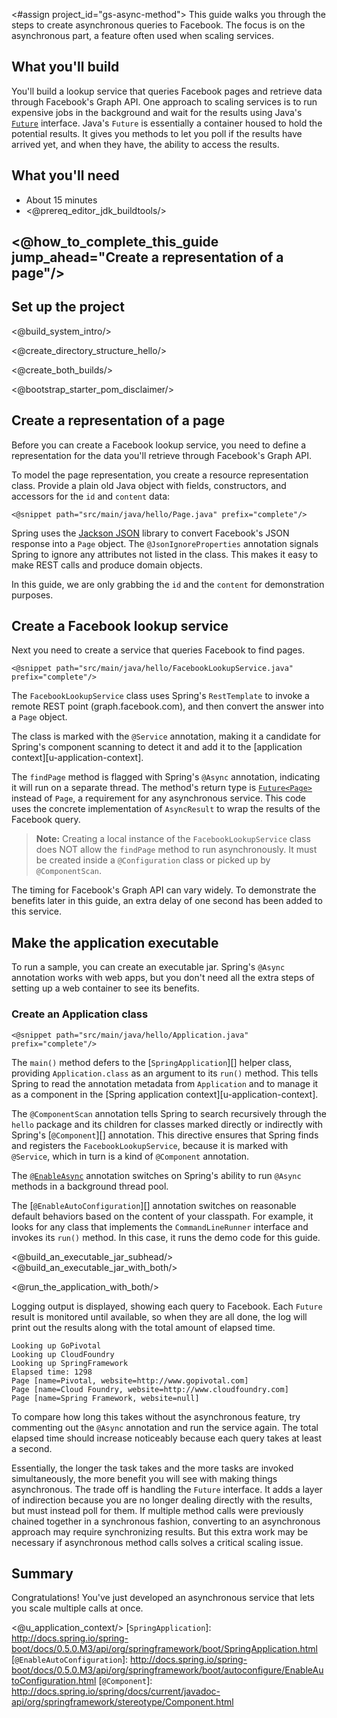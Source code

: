 <#assign project_id="gs-async-method">
This guide walks you through the steps to create asynchronous queries to Facebook. The focus is on the asynchronous part, a feature often used when scaling services.

What you'll build
-----------------

You'll build a lookup service that queries Facebook pages and retrieve data through Facebook's Graph API. One approach to scaling services is to run expensive jobs in the background and wait for the results using Java's [`Future`][] interface. Java's `Future` is essentially a container housed to hold the potential results. It gives you methods to let you poll if the results have arrived yet, and when they have, the ability to access the results.

What you'll need
----------------

 - About 15 minutes
 - <@prereq_editor_jdk_buildtools/>


## <@how_to_complete_this_guide jump_ahead="Create a representation of a page"/>


<a name="scratch"></a>
Set up the project
------------------

<@build_system_intro/>

<@create_directory_structure_hello/>


<@create_both_builds/>

<@bootstrap_starter_pom_disclaimer/>


<a name="initial"></a>
Create a representation of a page
----------------------------------

Before you can create a Facebook lookup service, you need to define a representation for the data you'll retrieve through Facebook's Graph API.

To model the page representation, you create a resource representation class. Provide a plain old Java object with fields, constructors, and accessors for the `id` and `content` data:

    <@snippet path="src/main/java/hello/Page.java" prefix="complete"/>

Spring uses the [Jackson JSON][jackson] library to convert Facebook's JSON response into a `Page` object. The `@JsonIgnoreProperties` annotation signals Spring to ignore any attributes not listed in the class. This makes it easy to make REST calls and produce domain objects.

In this guide, we are only grabbing the `id` and the `content` for demonstration purposes.


Create a Facebook lookup service
--------------------------------

Next you need to create a service that queries Facebook to find pages.

    <@snippet path="src/main/java/hello/FacebookLookupService.java" prefix="complete"/>
    
The `FacebookLookupService` class uses Spring's `RestTemplate` to invoke a remote REST point (graph.facebook.com), and then convert the answer into a `Page` object.

The class is marked with the `@Service` annotation, making it a candidate for Spring's component scanning to detect it and add it to the [application context][u-application-context].

The `findPage` method is flagged with Spring's `@Async` annotation, indicating it will run on a separate thread. The method's return type is [`Future<Page>`][`Future`] instead of `Page`, a requirement for any asynchronous service. This code uses the concrete implementation of `AsyncResult` to wrap the results of the Facebook query.

> **Note:** Creating a local instance of the `FacebookLookupService` class does NOT allow the `findPage` method to run asynchronously. It must be created inside a `@Configuration` class or picked up by `@ComponentScan`.

The timing for Facebook's Graph API can vary widely. To demonstrate the benefits later in this guide, an extra delay of one second has been added to this service.

Make the application executable
-------------------------------

To run a sample, you can create an executable jar. Spring's `@Async` annotation works with web apps, but you don't need all the extra steps of setting up a web container to see its benefits.

### Create an Application class

    <@snippet path="src/main/java/hello/Application.java" prefix="complete"/>

The `main()` method defers to the [`SpringApplication`][] helper class, providing `Application.class` as an argument to its `run()` method. This tells Spring to read the annotation metadata from `Application` and to manage it as a component in the [Spring application context][u-application-context].

The `@ComponentScan` annotation tells Spring to search recursively through the `hello` package and its children for classes marked directly or indirectly with Spring's [`@Component`][] annotation. This directive ensures that Spring finds and registers the `FacebookLookupService`, because it is marked with `@Service`, which in turn is a kind of `@Component` annotation.

The [`@EnableAsync`][] annotation switches on Spring's ability to run `@Async` methods in a background thread pool.

The [`@EnableAutoConfiguration`][] annotation switches on reasonable default behaviors based on the content of your classpath. For example, it looks for any class that implements the `CommandLineRunner` interface and invokes its `run()` method. In this case, it runs the demo code for this guide.

<@build_an_executable_jar_subhead/>
<@build_an_executable_jar_with_both/>

<@run_the_application_with_both/>

Logging output is displayed, showing each query to Facebook. Each `Future` result is monitored until available, so when they are all done, the log will print out the results along with the total amount of elapsed time.

```
Looking up GoPivotal
Looking up CloudFoundry
Looking up SpringFramework
Elapsed time: 1298
Page [name=Pivotal, website=http://www.gopivotal.com]
Page [name=Cloud Foundry, website=http://www.cloudfoundry.com]
Page [name=Spring Framework, website=null]
```

To compare how long this takes without the asynchronous feature, try commenting out the `@Async` annotation and run the service again. The total elapsed time should increase noticeably because each query takes at least a second.

Essentially, the longer the task takes and the more tasks are invoked simultaneously, the more benefit you will see with making things asynchronous. The trade off is handling the `Future` interface. It adds a layer of indirection because you are no longer dealing directly with the results, but must instead poll for them. If multiple method calls were previously chained together in a synchronous fashion, converting to an asynchronous approach may require synchronizing results. But this extra work may be necessary if asynchronous method calls solves a critical scaling issue.


Summary
-------

Congratulations! You've just developed an asynchronous service that lets you scale multiple calls at once.


[`Future`]: http://docs.oracle.com/javase/7/docs/api/java/util/concurrent/Future.html
[`@EnableAsync`]: http://docs.spring.io/spring/docs/current/spring-framework-reference/html/scheduling.html#scheduling-annotation-support
[jackson]: http://wiki.fasterxml.com/JacksonHome
<@u_application_context/>
[`SpringApplication`]: http://docs.spring.io/spring-boot/docs/0.5.0.M3/api/org/springframework/boot/SpringApplication.html
[`@EnableAutoConfiguration`]: http://docs.spring.io/spring-boot/docs/0.5.0.M3/api/org/springframework/boot/autoconfigure/EnableAutoConfiguration.html
[`@Component`]: http://docs.spring.io/spring/docs/current/javadoc-api/org/springframework/stereotype/Component.html
